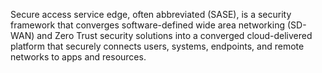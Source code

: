 Secure access service edge, often abbreviated (SASE), is a security framework that converges software-defined wide area networking (SD-WAN) and Zero Trust security solutions into a converged cloud-delivered platform that securely connects users, systems, endpoints, and remote networks to apps and resources.